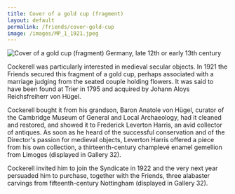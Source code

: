 ```yaml
---
title: Cover of a gold cup (fragment)
layout: default
permalink: /friends/cover-gold-cup
image: /images/MP_1_1921.jpeg
---
```


![Cover of a gold cup (fragment) Germany, late 12th or early  13th century]({{site.baseurl}}/images/MP_1_1921.jpeg "Cover of a gold cup (fragment)
Germany, late 12th or early  13th century")

Cockerell was particularly interested in medieval secular objects. In 1921 the Friends secured this fragment of a gold cup, perhaps associated with a marriage judging from the seated couple holding flowers. It was said to have been found at Trier in 1795 and acquired by Johann Aloys Reichsfreiherr von Hügel.

Cockerell bought it from his grandson, Baron Anatole von Hügel, curator of the Cambridge Museum of General and Local Archaeology, had it cleaned and restored, and showed it to Frederick Leverton Harris, an avid collector of antiques. As soon as he heard of the successful conservation and of the Director's passion for medieval objects, Leverton Harris offered a piece from his own collection, a thirteenth-century champlevé enamel gemellion from Limoges (displayed in Gallery 32).

Cockerell invited him to join the Syndicate in 1922 and the very next year persuaded him to purchase, together with the Friends, three alabaster carvings from fifteenth-century Nottingham (displayed in Gallery 32).
